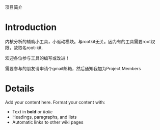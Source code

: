 项目简介

# Introduction #

内核分析的辅助小工具，小驱动模块。与rootkit无关。因为有的工具需要root权限，故取名root-kit.

欢迎各位参与工具的编写或改进！

需要参与的朋友请申请个gmail邮箱，然后通知我加为Project Members


# Details #

Add your content here.  Format your content with:
  * Text in **bold** or _italic_
  * Headings, paragraphs, and lists
  * Automatic links to other wiki pages
